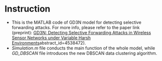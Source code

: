 # Instruction
- This is the MATLAB code of GD3N model for detecting selective forwarding attacks. For more info, please refer to the paper link (preprint): [GD3N: Detecting Selective Forwarding Attacks in Wireless Sensor Networks under Variable Harsh Environments](https://papers.ssrn.com/sol3/papers.cfm?)abstract_id=4538472).
- *Simulation.m* file conducts the main function of the whole model, while *GD_DBSCAN* file introduces the new DBSCAN data clustering algorithm.
